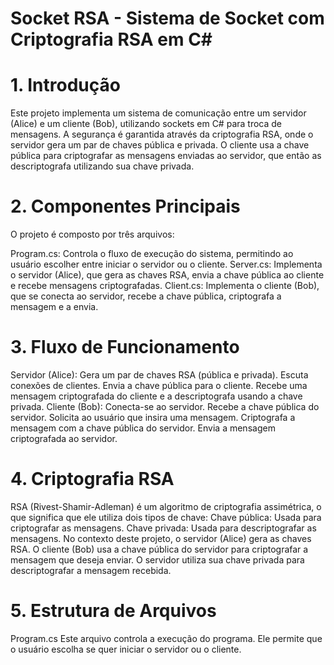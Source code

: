 # Socket RSA - Sistema de Socket com Criptografia RSA em C#

# 1. Introdução
Este projeto implementa um sistema de comunicação entre um servidor (Alice) e um cliente (Bob), utilizando sockets em C# para troca de mensagens. A segurança é garantida através da criptografia RSA, onde o servidor gera um par de chaves pública e privada. O cliente usa a chave pública para criptografar as mensagens enviadas ao servidor, que então as descriptografa utilizando sua chave privada.

# 2. Componentes Principais
O projeto é composto por três arquivos:

Program.cs: Controla o fluxo de execução do sistema, permitindo ao usuário escolher entre iniciar o servidor ou o cliente.
Server.cs: Implementa o servidor (Alice), que gera as chaves RSA, envia a chave pública ao cliente e recebe mensagens criptografadas.
Client.cs: Implementa o cliente (Bob), que se conecta ao servidor, recebe a chave pública, criptografa a mensagem e a envia.

# 3. Fluxo de Funcionamento
Servidor (Alice):
Gera um par de chaves RSA (pública e privada).
Escuta conexões de clientes.
Envia a chave pública para o cliente.
Recebe uma mensagem criptografada do cliente e a descriptografa usando a chave privada.
Cliente (Bob):
Conecta-se ao servidor.
Recebe a chave pública do servidor.
Solicita ao usuário que insira uma mensagem.
Criptografa a mensagem com a chave pública do servidor.
Envia a mensagem criptografada ao servidor.

# 4. Criptografia RSA
RSA (Rivest-Shamir-Adleman) é um algoritmo de criptografia assimétrica, o que significa que ele utiliza dois tipos de chave:
Chave pública: Usada para criptografar as mensagens.
Chave privada: Usada para descriptografar as mensagens.
No contexto deste projeto, o servidor (Alice) gera as chaves RSA. O cliente (Bob) usa a chave pública do servidor para criptografar a mensagem que deseja enviar. O servidor utiliza sua chave privada para descriptografar a mensagem recebida.

# 5. Estrutura de Arquivos
Program.cs
Este arquivo controla a execução do programa. Ele permite que o usuário escolha se quer iniciar o servidor ou o cliente.
